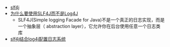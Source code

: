  - [slf4j](http://www.slf4j.org)
 - [为什么要使用SLF4J而不是Log4J](http://www.importnew.com/7450.html)
    - SLF4J(Simple logging Facade for Java)不是一个真正的日志实现，而是一个抽象层（ abstraction layer），它允许你在后台使用任意一个日志类库
 - [slf4j结合log4j配置日志系统](http://www.tuicool.com/articles/6VRnui)
